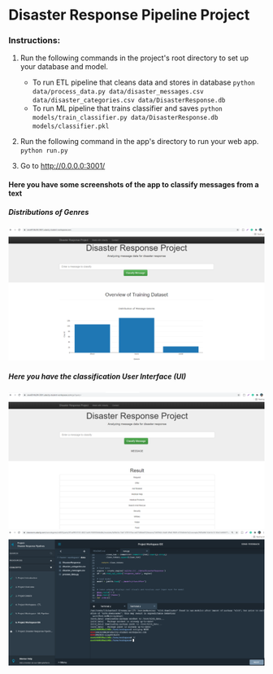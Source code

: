 # Disaster Response Pipeline Project

### Instructions:
1. Run the following commands in the project's root directory to set up your database and model.

    - To run ETL pipeline that cleans data and stores in database
        `python data/process_data.py data/disaster_messages.csv data/disaster_categories.csv data/DisasterResponse.db`
    - To run ML pipeline that trains classifier and saves
        `python models/train_classifier.py data/DisasterResponse.db models/classifier.pkl`

2. Run the following command in the app's directory to run your web app.
    `python run.py`

3. Go to http://0.0.0.0:3001/

#### Here you have some screenshots of the app to classify messages from a text
##### Distributions of Genres
![DisasterResponce](Disaster_Responce.png)
##### Here you have the classification User Interface (UI)
![Messages Classifications](Disaster_Responce_classify_message.png)
![Running the app from the terminal](Disaster_Responce_Project_complete.png)

